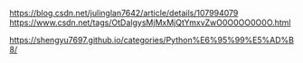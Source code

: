 https://blog.csdn.net/julinglan7642/article/details/107994079
https://www.csdn.net/tags/OtDaIgysMjMxMjQtYmxvZwO0O0OO0O0O.html

https://shengyu7697.github.io/categories/Python%E6%95%99%E5%AD%B8/